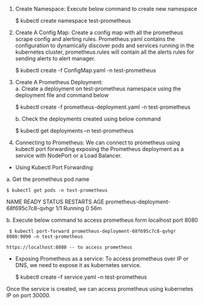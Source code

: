 1.	Create Namespace: Execute below command to create new namespace 

    $ kubectl create namespace test-prometheus 

2.	Create A Config Map: Create a config map with all the prometheus scrape config and alerting rules. Prometheus.yaml contains the configuration to dynamically discover pods and services running in the kubernetes cluster, prometheus.rules will contain all the alerts rules for sending alerts to alert manager. 

    $ kubectl create -f ConfigMap.yaml -n test-prometheus

3.	Create A Prometheus Deployment:  
    a.	Create a deployment on test-prometheus namespace using the deployment file and command below 

     $ kubectl create -f prometheus-deployment.yaml -n test-prometheus

    b.	Check the deployments created  using below command 

     $ kubectl get deployments –n test-prometheus

4.	Connecting to Prometheus: We can connect to prometheus using kubectl port forwarding exposing the Prometheus deployment as a service with NodePort or a Load Balancer. 

- Using Kubectl Port Forwarding: 

a.	Get the prometheus pod name 

    $ kubectl get pods -n test-prometheus

   NAME                                    READY   STATUS   RESTARTS   AGE
   prometheus-deployment-68f695c7c8-qvhgr   1/1     Running   0          56m

b.	Execute below command to access prometheus form localhost port 8080

     $ kubectl port-forward prometheus-deployment-68f695c7c8-qvhgr   8080:9090 –n test-prometheus

    https://localhost:8080 -- to access prometheus 

- Exposing Prometheus as a service: To access prometheus over IP or DNS, we need to expose it as kubernetes service. 

     $ kubectl create –f service.yaml –n test-prometheus

Once the service is created, we can access prometheus using kubernetes IP on port 30000. 
